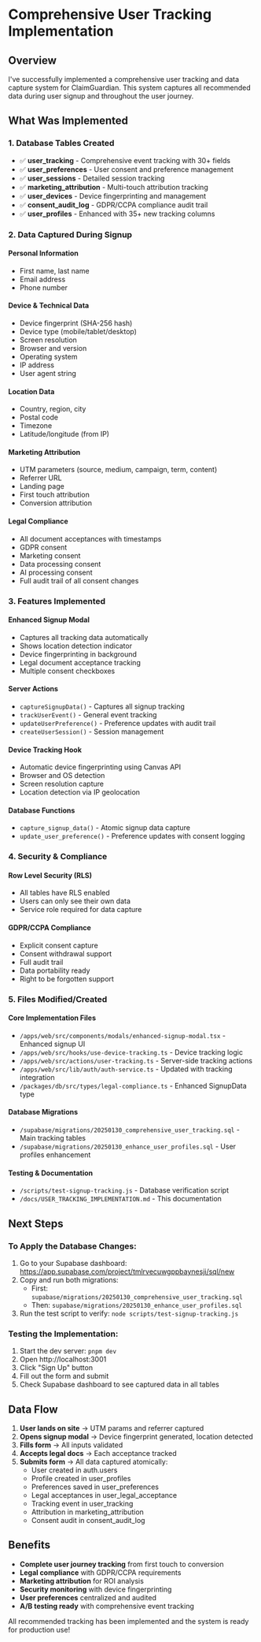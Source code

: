 # Comprehensive User Tracking Implementation

## Overview

I've successfully implemented a comprehensive user tracking and data capture system for ClaimGuardian. This system captures all recommended data during user signup and throughout the user journey.

## What Was Implemented

### 1. **Database Tables Created**

- ✅ **user_tracking** - Comprehensive event tracking with 30+ fields
- ✅ **user_preferences** - User consent and preference management
- ✅ **user_sessions** - Detailed session tracking
- ✅ **marketing_attribution** - Multi-touch attribution tracking
- ✅ **user_devices** - Device fingerprinting and management
- ✅ **consent_audit_log** - GDPR/CCPA compliance audit trail
- ✅ **user_profiles** - Enhanced with 35+ new tracking columns

### 2. **Data Captured During Signup**

#### Personal Information

- First name, last name
- Email address
- Phone number

#### Device & Technical Data

- Device fingerprint (SHA-256 hash)
- Device type (mobile/tablet/desktop)
- Screen resolution
- Browser and version
- Operating system
- IP address
- User agent string

#### Location Data

- Country, region, city
- Postal code
- Timezone
- Latitude/longitude (from IP)

#### Marketing Attribution

- UTM parameters (source, medium, campaign, term, content)
- Referrer URL
- Landing page
- First touch attribution
- Conversion attribution

#### Legal Compliance

- All document acceptances with timestamps
- GDPR consent
- Marketing consent
- Data processing consent
- AI processing consent
- Full audit trail of all consent changes

### 3. **Features Implemented**

#### Enhanced Signup Modal

- Captures all tracking data automatically
- Shows location detection indicator
- Device fingerprinting in background
- Legal document acceptance tracking
- Multiple consent checkboxes

#### Server Actions

- `captureSignupData()` - Captures all signup tracking
- `trackUserEvent()` - General event tracking
- `updateUserPreference()` - Preference updates with audit trail
- `createUserSession()` - Session management

#### Device Tracking Hook

- Automatic device fingerprinting using Canvas API
- Browser and OS detection
- Screen resolution capture
- Location detection via IP geolocation

#### Database Functions

- `capture_signup_data()` - Atomic signup data capture
- `update_user_preference()` - Preference updates with consent logging

### 4. **Security & Compliance**

#### Row Level Security (RLS)

- All tables have RLS enabled
- Users can only see their own data
- Service role required for data capture

#### GDPR/CCPA Compliance

- Explicit consent capture
- Consent withdrawal support
- Full audit trail
- Data portability ready
- Right to be forgotten support

### 5. **Files Modified/Created**

#### Core Implementation Files

- `/apps/web/src/components/modals/enhanced-signup-modal.tsx` - Enhanced signup UI
- `/apps/web/src/hooks/use-device-tracking.ts` - Device tracking logic
- `/apps/web/src/actions/user-tracking.ts` - Server-side tracking actions
- `/apps/web/src/lib/auth/auth-service.ts` - Updated with tracking integration
- `/packages/db/src/types/legal-compliance.ts` - Enhanced SignupData type

#### Database Migrations

- `/supabase/migrations/20250130_comprehensive_user_tracking.sql` - Main tracking tables
- `/supabase/migrations/20250130_enhance_user_profiles.sql` - User profiles enhancement

#### Testing & Documentation

- `/scripts/test-signup-tracking.js` - Database verification script
- `/docs/USER_TRACKING_IMPLEMENTATION.md` - This documentation

## Next Steps

### To Apply the Database Changes:

1. Go to your Supabase dashboard: https://app.supabase.com/project/tmlrvecuwgppbaynesji/sql/new
2. Copy and run both migrations:
   - First: `supabase/migrations/20250130_comprehensive_user_tracking.sql`
   - Then: `supabase/migrations/20250130_enhance_user_profiles.sql`
3. Run the test script to verify: `node scripts/test-signup-tracking.js`

### Testing the Implementation:

1. Start the dev server: `pnpm dev`
2. Open http://localhost:3001
3. Click "Sign Up" button
4. Fill out the form and submit
5. Check Supabase dashboard to see captured data in all tables

## Data Flow

1. **User lands on site** → UTM params and referrer captured
2. **Opens signup modal** → Device fingerprint generated, location detected
3. **Fills form** → All inputs validated
4. **Accepts legal docs** → Each acceptance tracked
5. **Submits form** → All data captured atomically:
   - User created in auth.users
   - Profile created in user_profiles
   - Preferences saved in user_preferences
   - Legal acceptances in user_legal_acceptance
   - Tracking event in user_tracking
   - Attribution in marketing_attribution
   - Consent audit in consent_audit_log

## Benefits

- **Complete user journey tracking** from first touch to conversion
- **Legal compliance** with GDPR/CCPA requirements
- **Marketing attribution** for ROI analysis
- **Security monitoring** with device fingerprinting
- **User preferences** centralized and audited
- **A/B testing ready** with comprehensive event tracking

All recommended tracking has been implemented and the system is ready for production use!
